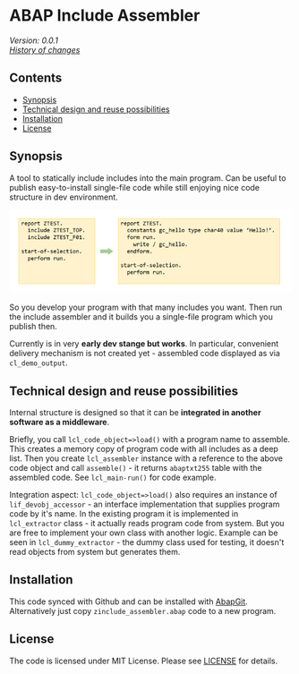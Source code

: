 # ABAP Include Assembler #

*Version: 0.0.1*    
*[History of changes](/changelog.txt)*

## Contents ##

<!-- start toc -->

- [Synopsis](#synopsis)
- [Technical design and reuse possibilities](#technical-design-and-reuse-possibilities)
- [Installation](#installation)
- [License](#license)

<!-- end toc -->

## Synopsis ##

A tool to statically include includes into the main program. Can be useful to publish easy-to-install single-file code while still enjoying nice code structure in dev environment.

![illustration1](illustration_small.png)

So you develop your program with that many includes you want. Then run the include assembler and it builds you a single-file program which you publish then.

Currently is in very **early dev stange but works**. In particular, convenient delivery mechanism is not created yet - assembled code displayed as via `cl_demo_output`.

## Technical design and reuse possibilities ##

Internal structure is designed so that it can be **integrated in another software as a middleware**.

Briefly, you call `lcl_code_object=>load()` with a program name to assemble. This creates a memory copy of program code with all includes as a deep list. Then you create `lcl_assembler` instance with a reference to the above code object and call `assemble()` - it returns `abaptxt255` table with the assembled code. See `lcl_main-run()` for code example.

Integration aspect: `lcl_code_object=>load()` also requires an instance of `lif_devobj_accessor` - an interface implementation that supplies program code by it's name. In the existing program it is implemented in `lcl_extractor` class - it actually reads program code from system. But you are free to implement your own class with another logic. Example can be seen in `lcl_dummy_extractor` - the dummy class used for testing, it doesn't read objects from system but generates them.

## Installation ##

This code synced with Github and can be installed with [AbapGit](https://github.com/larshp/abapGit). 
Alternatively just copy `zinclude_assembler.abap` code to a new program.

## License ##

The code is licensed under MIT License. Please see [LICENSE](/LICENSE) for details.


